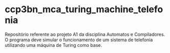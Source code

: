 # ccp3bn_mca_turing_machine_telefonia
Repositório referente ao projeto A1 da disciplina Automatos e Compiladores. O programa deve simular o funcionamento de um sistema de telefonia utilizando uma máquina de Turing como base.

